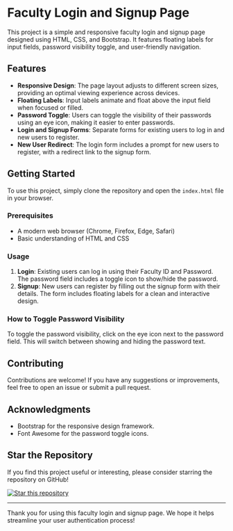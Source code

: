 # Faculty Login and Signup Page

This project is a simple and responsive faculty login and signup page designed using HTML, CSS, and Bootstrap. It features floating labels for input fields, password visibility toggle, and user-friendly navigation.

## Features

- **Responsive Design**: The page layout adjusts to different screen sizes, providing an optimal viewing experience across devices.
- **Floating Labels**: Input labels animate and float above the input field when focused or filled.
- **Password Toggle**: Users can toggle the visibility of their passwords using an eye icon, making it easier to enter passwords.
- **Login and Signup Forms**: Separate forms for existing users to log in and new users to register.
- **New User Redirect**: The login form includes a prompt for new users to register, with a redirect link to the signup form.

## Getting Started

To use this project, simply clone the repository and open the `index.html` file in your browser.

### Prerequisites

- A modern web browser (Chrome, Firefox, Edge, Safari)
- Basic understanding of HTML and CSS

### Usage

1. **Login**: Existing users can log in using their Faculty ID and Password. The password field includes a toggle icon to show/hide the password.
2. **Signup**: New users can register by filling out the signup form with their details. The form includes floating labels for a clean and interactive design.

### How to Toggle Password Visibility

To toggle the password visibility, click on the eye icon next to the password field. This will switch between showing and hiding the password text.

## Contributing

Contributions are welcome! If you have any suggestions or improvements, feel free to open an issue or submit a pull request.

## Acknowledgments

- Bootstrap for the responsive design framework.
- Font Awesome for the password toggle icons.

## Star the Repository

If you find this project useful or interesting, please consider starring the repository on GitHub!

[![Star this repository](https://img.shields.io/github/stars/yourusername/yourrepository.svg?style=social)](https://github.com/bsshreesha/Faculty_Login-Signup/)

---

Thank you for using this faculty login and signup page. We hope it helps streamline your user authentication process!
